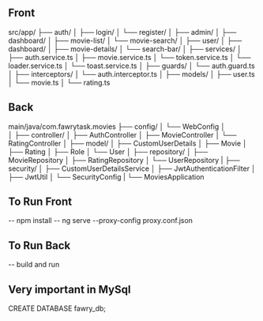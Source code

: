 ## Front

src/app/
├── auth/
│   ├── login/
│   └── register/
│
├── admin/
│   ├── dashboard/
│   ├── movie-list/
│   └── movie-search/
│
├── user/
│   ├── dashboard/
│   ├── movie-details/
│   └── search-bar/
│
├── services/
│   ├── auth.service.ts
│   ├── movie.service.ts
│   └── token.service.ts
│   └── loader.service.ts
│   └── toast.service.ts
│
├── guards/
│   └── auth.guard.ts
│
├── interceptors/
│   └── auth.interceptor.ts
│
├── models/
│   ├── user.ts
│   └── movie.ts
│   └── rating.ts



## Back

main/java/com.fawrytask.movies
├── config/
│   └── WebConfig
│   
│
├── controller/
│   ├── AuthController
│   ├── MovieController
│   └── RatingController
│
├── model/
│   ├── CustomUserDetails
│   ├── Movie
│   ├── Rating
│   ├── Role
│   └── User
│
├── repository/
│   ├── MovieRepository
│   ├── RatingRepository
│   └── UserRepository
|
├── security/
│   ├── CustomUserDetailsService
│   ├── JwtAuthenticationFilter
│   ├── JwtUtil
│   └── SecurityConfig
|
└── MoviesApplication


## To Run Front 
-- npm install
-- ng serve --proxy-config proxy.conf.json
## To Run Back
-- build and run

## Very important in MySql
CREATE DATABASE fawry_db;







